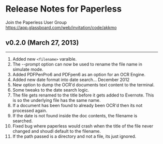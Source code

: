 # Release Notes for Paperless

Join the Paperless User Group <https://app.glassboard.com/web/invitation/code/akkmo>

## v0.2.0 (March 27, 2013)
---

1. Added new `<filename>` varaible. 
2. The --prompt option can now be used to rename the file name in simulate mode. 
3. Added PDFPenPro6 and PDFpen6 as an option for an OCR Engine. 
4. Added new date format into date search... December 2012
5. New option to dump the OCR'd documents text content to the terminal. 
6. Some tweaks to the date search logic.
7. The file gets renamed to the title before it gets added to Evernote. This is so the underlying file has the same name.
8. If a document has been found to already been OCR'd then its not processed again. 
9. If the date is not found inside the doc contents, the filename is searched.
10. Fixed bug where paperless would crash when the title of the file never changed and shoudl default to the filename. 
11. If the path passed is a directory and not a file, its just ignored. 
